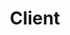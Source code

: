 ---
layout: default
title: Client
slug: work
path: ../

meta-title: flexxCoach
meta-description: flexxCoach

client-order: 8

client-name: flexxCoach
client-slug: flexxcoach
client-tag: "Marketing Site & Software UX/UI"
client-desc: "flexxCOACH reached out looking for a partner to help them create a modern brand and UI Kit for their established youth hockey coaching software. They were so happy with the work, they came back for more! We created a powerful marketing site to help them increase signups and inform existing users the power of their software."

client-quote: "It’s always a real pleasure working with Kristen Zirkler / Alt House. She’s a mind reader. With very little communication she’s able to produce exactly what we’re looking for, and does so in a way that aligns us for future growth. Looking forward to starting our next project with Kristen!"
client-person: "Rob DeMartino, Chief Technology Officer, Interactive Coaching LLC"

---